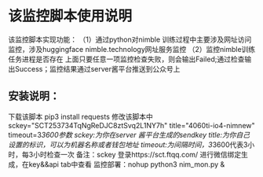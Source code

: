 # 该监控脚本使用说明
该监控脚本实现功能：
（1）通过python对nimble 训练过程中主要涉及网址访问监控，涉及huggingface nimble.technology网址服务监控
（2）监控nimble训练任务进程是否存在
上面只要任意一项监控检查失败，则会输出Failed;通过检查输出Success；监控结果通过server酱平台推送到公众号上
## 安装说明：
下载该脚本
pip3 install requests
修改该脚本中sckey="SCT253734TqNgReDJC8ztSvq2L1NY7h" title="4060ti-io4-nimnew" timeout=3*3600参数
sckey:为你在server 酱平台生成的sendkey
title:为你自己设置的标识，可以为机器名称或者钱包地址
timeout:为间隔时间，3*3600代表3小时，每3小时检查一次
备注：sckey 登录https://sct.ftqq.com/ 进行微信绑定生成，在key&&api tab中查看
监控部署：nohup python3 nim_mon.py &
